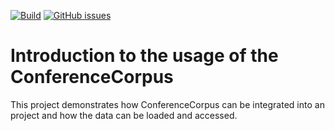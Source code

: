 [![Build](https://github.com/tholzheim/kglConferenceCorpusIntro/actions/workflows/build.yml/badge.svg)](https://github.com/tholzheim/kglConferenceCorpusIntro/actions/workflows/build.yml)
[![GitHub issues](https://img.shields.io/github/issues/tholzheim/kglConferenceCorpusIntro)](https://github.com/tholzheim/kglConferenceCorpusIntro/issues)
# Introduction to the usage of the ConferenceCorpus

This project demonstrates how ConferenceCorpus can be integrated into an project and how the data can be loaded and accessed.